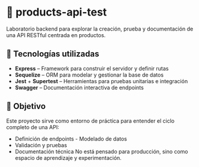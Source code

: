 # 🧪 products-api-test 

Laboratorio backend para explorar la creación, prueba y documentación de una API RESTful centrada en productos. 

## 🚀 Tecnologías utilizadas

- **Express** – Framework para construir el servidor y definir rutas
- **Sequelize** – ORM para modelar y gestionar la base de datos
- **Jest** + **Supertest** – Herramientas para pruebas unitarias e integración
- **Swagger** – Documentación interactiva de endpoints

## 🎯 Objetivo

Este proyecto sirve como entorno de práctica para entender el ciclo completo de una API:
- Definición de endpoints - Modelado de datos
- Validación y pruebas
- Documentación técnica No está pensado para producción, sino como espacio de aprendizaje y experimentación.
